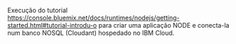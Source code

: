 Execução do tutorial https://console.bluemix.net/docs/runtimes/nodejs/getting-started.html#tutorial-introdu-o para criar uma aplicação NODE e conecta-la num banco NOSQL (Cloudant) hospedado no IBM Cloud.

